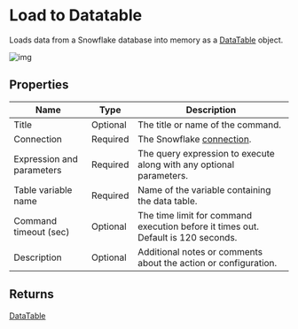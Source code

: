 # Load to Datatable

Loads data from a Snowflake database into memory as a [DataTable](https://learn.microsoft.com/en-us/dotnet/api/system.data.datatable) object.

![img](https://profitbasedocs.blob.core.windows.net/flowimages/snowflake-load-datatable.png)

## Properties

| Name         | Type       | Description                                       |
|--------------|-----------------|---------------------------------------------------|
| Title       | Optional | The title or name of the command. |
| Connection  | Required | The Snowflake [connection](./connecting-to-snowflake.md). |
| Expression and parameters | Required | The query expression to execute along with any optional parameters.   |
| Table variable name | Required | Name of the variable containing the data table.  |
| Command timeout (sec) | Optional | The time limit for command execution before it times out. Default is 120 seconds.|
| Description | Optional | Additional notes or comments about the action or configuration. |

## Returns

[DataTable](https://learn.microsoft.com/en-us/dotnet/api/system.data.datatable)